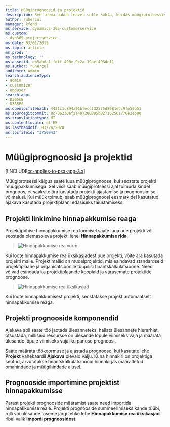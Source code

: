 ```yaml
---
title: Müügiprognoosid ja projektid
description: See teema pakub teavet selle kohta, kuidas müügiprotsessis ajakava ja prognoose ära kasutada.
author: ruhercul
manager: kfend
ms.service: dynamics-365-customerservice
ms.custom:
- dyn365-projectservice
ms.date: 03/01/2019
ms.topic: article
ms.prod: ''
ms.technology: ''
ms.assetid: eb5ab6a1-fdff-490e-9c2a-19aef493de11
ms.author: ruhercul
audience: Admin
search.audienceType:
- admin
- customizer
- enduser
search.app:
- D365CE
- D365PS
ms.openlocfilehash: 4431c1c894a01bfecc132575d8981ebc9fe50b51
ms.sourcegitcommit: 8c786230ef2a497280885b827162561776e2eb00
ms.translationtype: HT
ms.contentlocale: et-EE
ms.lasthandoff: 03/24/2020
ms.locfileid: "3750943"
---
```

# <a name="sales-estimates-and-projects"></a>Müügiprognoosid ja projektid

[!INCLUDE[cc-applies-to-psa-app-3.x](../includes/cc-applies-to-psa-app-3x.md)]

Müügiprotsessi käigus saate luua müügiprognoose, kui seostate projekti müügipakkumisega. Sel viisil saab müügiprotsessi ajal toimuda kindel prognoos, et saaksite ära kasutada projekti ajastamise ja prognoosimise võimalusi. Kui müük toimub, saab müügiprognoosi eesmärkidel kasutatud ajakava kasutada projektiplaani edasiseks täiustamiseks.

## <a name="linking-a-project-to-a-quote-line"></a>Projekti linkimine hinnapakkumise reaga

Projektipõhise hinnapakkumise rea loomisel saate luua uue projekti või seostada olemasoleva projekti lehel **Hinnapakkumise rida**. 

> ![Hinnapakkumise rea vorm](media/project-8.png)
 
Kui loote hinnapakkumise rea üksikasjadest uue projekti, võite ära kasutada projekti malle. Projektimallid on mudelprojektid, mis esindavad standardseid projektiplaane ja organisatsioonile tüüpilisi finantskalkulatsioone. Need võivad esindada ka projektiplaanide koopiaid ja varasemate projektide prognoose.

> ![Hinnapakkumise rea üksikasjad](media/project-9.png)
  
Kui loote hinnapakkumisest projekti, seostatakse projekt automaatselt hinnapakkumise reaga.

## <a name="components-of-estimates-in-a-project"></a>Projekti prognooside komponendid

Ajakava abil saate töö jaotada ülesanneteks, hallata ülesannete hierarhiat, otsustada, milliseid ressursse on ülesande lõpule viimiseks vaja ja määrata ülesande lõpule viimiseks vajaliku panuse prognoosi.

Saate määrata töökoormuse ja ajastada prognoose, kui kasutate lehe **Projekt** vahekaardil **Ajakava** olevaid välju. Kuna hinnakiri on projektiga seotud, arvutatakse finantskalkulatsioonid hinnakirjas määratletud omahindade ja müügihindade alusel.

## <a name="importing-estimates-from-a-project-into-a-quote"></a>Prognooside importimine projektist hinnapakkumisse

Pärast projekti prognooside määramist saate need importida hinnapakkumise reale. Projekti prognooside summeerimiseks kande tüübi, rolli või ülesande taseme järgi tehke lehe **Hinnapakkumise rea üksikasjad** ribal valik **Impordi prognoosidest**.
